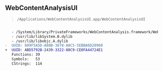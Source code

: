 ## WebContentAnalysisUI

> `/Applications/WebContentAnalysisUI.app/WebContentAnalysisUI`

```diff

   - /System/Library/PrivateFrameworks/WebContentAnalysis.framework/WebContentAnalysis
   - /usr/lib/libSystem.B.dylib
   - /usr/lib/libobjc.A.dylib
-  UUID: 609F5A5D-A88B-3878-A0C5-5EBBA6D20960
+  UUID: ABD5792B-2439-3322-80C9-CE0FA44724E1
   Functions: 39
   Symbols:   53
   CStrings:  114

```
